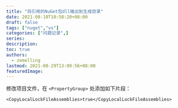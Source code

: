 ```yaml
---
title: "将引用的NuGet包dll输出到生成目录"
date: 2021-08-10T10:58:20+08:00
draft: false
tags: ["nuget","vs"]
categories: ["问题记录",]
series:
description:
toc: true
authors:
  - zemelling
lastmod: 2021-08-29T13:09:56+08:00
featuredImage:
---
```


修改项目文件，在 ``<PropertyGroup>`` 处添加如下片段：

```
<CopyLocalLockFileAssemblies>true</CopyLocalLockFileAssemblies>
```